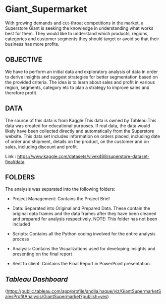 # **Giant_Supermarket**
With growing demands and cut-throat competitions in the market, a Superstore Giant is seeking the knowledge in understanding what works best for them. They would like to understand which products, regions, categories and customer segments they should target or avoid so that their business has more profits.

## **OBJECTIVE**

We have to perform an initial data and exploratory analysis of data in order to derive insights and suggest strategies for better segmentation based on the provided criteria. The idea is to learn about sales and profit in various region, segments, category etc to plan a strategy to improve sales and therefore profit.

## **DATA**

The source of this data is from Kaggle.This data is owned by Tableau.This data was created for educational purposes.
If real data, the data would likely have been collected directly and automatically from the Superstore website.
This data set includes information on orders placed, including date of order and shipment, details on the product, on the customer and on sales, including discount and profit. 

Link : https://www.kaggle.com/datasets/vivek468/superstore-dataset-final/data

## **FOLDERS**

The analysis was separated into the following folders:

+ Project Management: Contains the Project Brief

+ Data: Separated into Original and Prepared Data. These contain the original data frames and the data frames after they have been cleaned and prepared for analysis respectively.
  NOTE: This folder has not been included

+ Scripts: Contains all the Python coding involved for the entire analysis process

+ Analysis: Contains the Visualizations used for developing insights and presenting on the final report

+ Sent to client: Contains the Final Report in PowerPoint presentation.

## ***Tableau Dashboard***
(https://public.tableau.com/app/profile/andila.haque/viz/GiantSupermarketSalesProfitAnalysis/GiantSupermarket?publish=yes)


